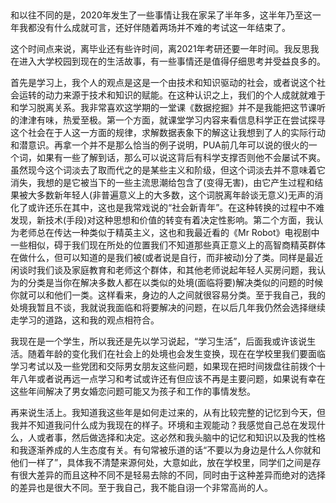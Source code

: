 ​		

​		和以往不同的是，2020年发生了一些事情让我在家呆了半年多，这半年乃至这一年我都没有什么成就可言，还好伴随着两场并不难的考试这一年结束了。

​		这个时间点来说，离毕业还有些许时间，离2021年考研还要一年时间。我反思我在进入大学校园到现在的生活故事，有一些事情还是值得仔细思考并受益良多的。

​		首先是学习上，我个人的观点是这是一个由技术和知识驱动的社会，或者说这个社会运转的动力来源于技术和知识的赋能。在这种认识之上，我们的个人成就就难于和学习脱离关系。我非常喜欢这学期的一堂课《数据挖掘》并不是我能把这节课听的津津有味，热爱至极。第一个方面，就课堂学习内容来看信息科学正在尝试探寻这个社会在于人这一方面的规律，求解数据表象下的解这让我想到了人的实际行动和潜意识。再拿一个并不是那么恰当的例子说明，PUA前几年可以说的很火的一个词，如果有一些了解到话，那么可以说这背后有科学支撑否则他不会屡试不爽。虽然现今这个词淡去了取而代之的是某些主义和阶级，但这个词淡去并不意味着它消失，我想的是它被当下的一些主流思潮给包含了(变得无害)，由它产生过程和结果被大多数新年轻人(非普遍意义上的大多数，这个词脱离年龄谈无意义)无声的消化了或许还乐在其中，这也是我常戏说的“社会新青年”。在这种转换的过程中不难发现，新技术(手段)对这种思想和价值的转变有着决定性影响。第二个方面，我认为老师总在传达一种类似于精英主义，这也和我最近看的《Mr Robot》电视剧中一些相似，碍于我们现在所处的位置我们不知道那些真正意义上的高智商精英群体在做什么，但可以知道的是我们被(或者说是自行，而非被动)分了类。同样是最近闲谈时我们谈及家庭教育和老师这个群体，和其他老师说起年轻人买房问题，我认为的分类是当你在解决多数人都在以类似的处境(面临将要)解决类似的问题的时候你就可以和他们一类。这样看来，身边的人之间就很容易分类。至于我自己，我的处境我暂且不谈，我就说我面临和将要解决的问题，在以后几年我仍然会选择继续走学习的道路，这和我的观点相符合。

​		我现在是一个学生，所以我还是先以学习说起，“学习生活”，后面我或许该说生活。随着年龄的变化我们在社会上的处境也会发生变换，现在在学校里我们要面临学习考试以及一些党团和交际男女朋友这些问题，如果现在把时间拨盘往前拨个十年八年或者说再远一点学习和考试或许还有但应该不再是主要问题，如果说有幸在这些年间解决了男女婚恋问题可能又为孩子和工作的事情发愁。

​		再来说生活上。我知道我这些年是如何走过来的，从有比较完整的记忆到今天，但我并不知道我问什么成为我现在的样子。环境和主观能动？我感觉自己总在发现什么，人或者事，然后做选择和决定。这必然和我头脑中的记忆和知识以及我的性格和我逐渐养成的人生态度有关。有句常被乐道的话“不要以为身边是什么人你就和他们一样了”，具体我不清楚来源何处，大意如此，放在学校里，同学们之间是存有很大差异的而且这种不同不是轻易去除的不同，同时由于这种差异而绝对的选择的差异也是很大不同。至于我自己，我不能自诩一个非常高尚的人。